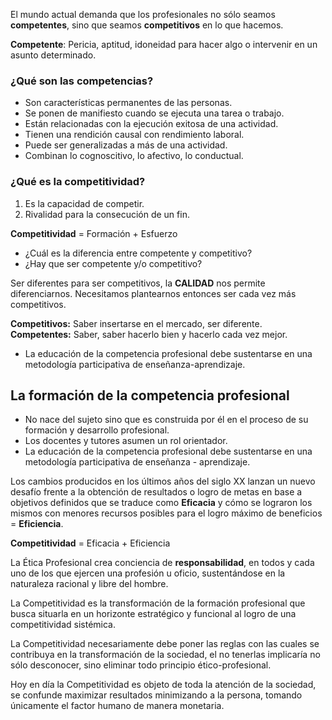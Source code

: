 El mundo actual demanda que los profesionales no sólo seamos **competentes**, sino que seamos **competitivos** en lo que hacemos.

**Competente**: Pericia, aptitud, idoneidad para hacer algo o intervenir en un asunto determinado.
### ¿Qué son las competencias?

- Son características permanentes de las personas.
- Se ponen de manifiesto cuando se ejecuta una tarea o trabajo.
- Están relacionadas con la ejecución exitosa de una actividad.
- Tienen una rendición causal con rendimiento laboral.
- Puede ser generalizadas a más de una actividad.
- Combinan lo cognoscitivo, lo afectivo, lo conductual.

### ¿Qué es la competitividad?

1. Es la capacidad de competir.  
2. Rivalidad para la consecución de un fin.

**Competitividad** = Formación + Esfuerzo

- ¿Cuál es la diferencia entre competente y competitivo? 
- ¿Hay que ser competente y/o competitivo?  

Ser diferentes para ser competitivos, la **CALIDAD** nos permite diferenciarnos. Necesitamos plantearnos entonces ser cada vez más competitivos.

**Competitivos:** Saber insertarse en el mercado, ser diferente.  
**Competentes:** Saber, saber hacerlo bien y hacerlo cada vez mejor.

- La educación de la competencia profesional debe sustentarse en una metodología participativa de enseñanza-aprendizaje.

## La formación de la competencia profesional

- No nace del sujeto sino que es construida por él en el proceso de su formación y desarrollo profesional.
- Los docentes y tutores asumen un rol orientador.
- La educación de la competencia profesional debe sustentarse en una metodología participativa de enseñanza - aprendizaje.

Los cambios producidos en los últimos años del siglo XX lanzan un nuevo desafío frente a la obtención de resultados o logro de metas en base a objetivos definidos que se traduce como **Eficacia** y cómo se lograron los mismos con menores recursos posibles para el logro máximo de beneficios = **Eficiencia**.

**Competitividad** = Eficacia + Eficiencia

La Ética Profesional crea conciencia de **responsabilidad**, en todos y cada uno de los que ejercen una profesión u oficio, sustentándose en la naturaleza racional y libre del hombre.

La Competitividad es la transformación de la formación profesional que busca situarla en un horizonte estratégico y funcional al logro de una competitividad sistémica.

La Competitividad necesariamente debe poner las reglas con las cuales se contribuya en la transformación de la sociedad, el no tenerlas implicaría no sólo desconocer, sino eliminar todo principio ético-profesional.

Hoy en día la Competitividad es objeto de toda la atención de la sociedad, se confunde maximizar resultados minimizando a la persona, tomando únicamente el factor humano de manera monetaria.


